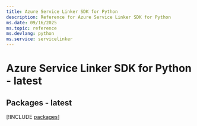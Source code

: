 ```yaml
---
title: Azure Service Linker SDK for Python
description: Reference for Azure Service Linker SDK for Python
ms.date: 09/16/2025
ms.topic: reference
ms.devlang: python
ms.service: servicelinker
---
```

# Azure Service Linker SDK for Python - latest
## Packages - latest
[!INCLUDE [packages](service-linker-index.md)]
